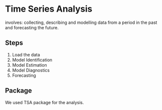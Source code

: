# Time Series Analysis 
involves: collecting, describing and modelling data from a period in the past and forecasting the future.

## Steps
1. Load the data
2. Model Identification
3. Model Estimation
4. Model Diagnostics
5. Forecasting

## Package
We used TSA package for the analysis.

